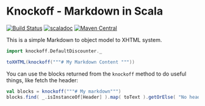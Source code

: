 # Knockoff - Markdown in Scala

[![Build Status](https://travis-ci.org/foundweekends/knockoff.svg?branch=master)](https://travis-ci.org/foundweekends/knockoff)
[![scaladoc](http://javadoc-badge.appspot.com/org.foundweekends/knockoff_2.12.svg?label=scaladoc)](http://javadoc-badge.appspot.com/org.foundweekends/knockoff_2.12/knockoff/index.html?javadocio=true)
[![Maven Central](https://maven-badges.herokuapp.com/maven-central/org.foundweekends/knockoff_2.12/badge.svg)](https://maven-badges.herokuapp.com/maven-central/org.foundweekends/knockoff_2.12)


This is a simple Markdown to object model to XHTML system.

```scala
import knockoff.DefaultDiscounter._

toXHTML(knockoff("""# My Markdown Content """))
```

You can use the blocks returned from the `knockoff` method to do useful things, like fetch the header:

```scala
val blocks = knockoff("""# My markdown""")
blocks.find( _.isInstanceOf[Header] ).map( toText ).getOrElse( "No header" )
```
